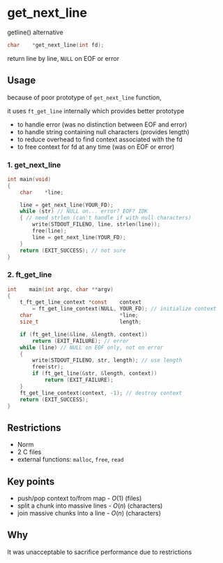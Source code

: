 # get_next_line

getline() alternative

```c
char    *get_next_line(int fd);
```

return line by line, `NULL` on EOF or error

## Usage

because of poor prototype of `get_next_line` function,

it uses `ft_get_line` internally which provides better prototype

- to handle error (was no distinction between EOF and error)
- to handle string containing null characters (provides length)
- to reduce overhead to find context associated with the fd
- to free context for fd at any time (was on EOF or error)

### 1. get_next_line

```c
int main(void)
{
    char    *line;

    line = get_next_line(YOUR_FD);
    while (str) // NULL on... error? EOF? IDK
    { // need strlen (can't handle if with null characters)
        write(STDOUT_FILENO, line, strlen(line));
        free(line);
        line = get_next_line(YOUR_FD);
    }
    return (EXIT_SUCCESS); // not sure
}
```

### 2. ft_get_line

```c
int    main(int argc, char **argv)
{
    t_ft_get_line_context *const    context
        = ft_get_line_context(NULL, YOUR_FD); // initialize context
    char                            *line;
    size_t                          length;

    if (ft_get_line(&line, &length, context))
        return (EXIT_FAILURE); // error
    while (line) // NULL on EOF only, not on error
    {
        write(STDOUT_FILENO, str, length); // use length
        free(str);
        if (ft_get_line(&str, &length, context))
            return (EXIT_FAILURE);
    }
    ft_get_line_context(context, -1); // destroy context
    return (EXIT_SUCCESS);
}
```

## Restrictions

- Norm
- 2 C files
- external functions: `malloc`, `free`, `read`

## Key points

- push/pop context to/from map - $O(1)$ (files)
- split a chunk into massive lines - $O(n)$ (characters)
- join massive chunks into a line - $O(n)$ (characters)

## Why

It was unacceptable to sacrifice performance due to restrictions
